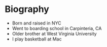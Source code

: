 Biography
===============================================
- Born and raised in NYC
- Went to boarding school in Carpinteria, CA
- Older brother at West Virginia University
- I play basketball at Mac
